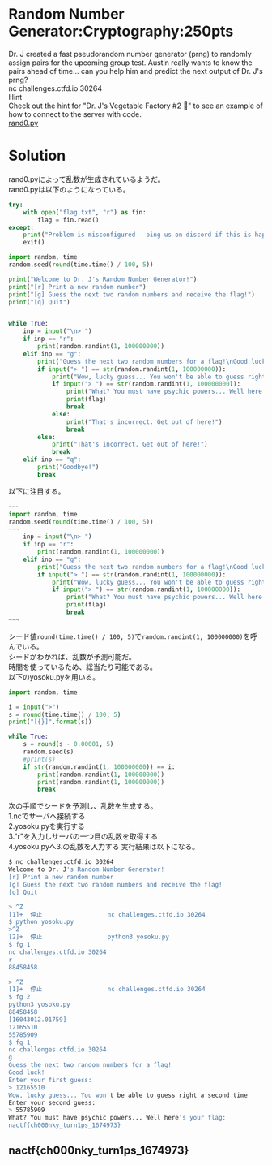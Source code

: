# Random Number Generator:Cryptography:250pts
Dr. J created a fast pseudorandom number generator (prng) to randomly assign pairs for the upcoming group test. Austin really wants to know the pairs ahead of time... can you help him and predict the next output of Dr. J's prng?  
nc challenges.ctfd.io 30264  
Hint  
Check out the hint for "Dr. J's Vegetable Factory #2 🥕" to see an example of how to connect to the server with code.  
[rand0.py](rand0.py)  

# Solution
rand0.pyによって乱数が生成されているようだ。  
rand0.pyは以下のようになっている。  
```python:rand0.py
try:
    with open("flag.txt", "r") as fin:
        flag = fin.read()
except:
    print("Problem is misconfigured - ping us on discord if this is happening on the shell server")
    exit()

import random, time
random.seed(round(time.time() / 100, 5))

print("Welcome to Dr. J's Random Number Generator!")
print("[r] Print a new random number")
print("[g] Guess the next two random numbers and receive the flag!")
print("[q] Quit")


while True:
    inp = input("\n> ")
    if inp == "r":
        print(random.randint(1, 100000000))
    elif inp == "g":
        print("Guess the next two random numbers for a flag!\nGood luck!\nEnter your first guess:")
        if input("> ") == str(random.randint(1, 100000000)):
            print("Wow, lucky guess... You won't be able to guess right a second time\nEnter your second guess:")
            if input("> ") == str(random.randint(1, 100000000)):
                print("What? You must have psychic powers... Well here's your flag: ")
                print(flag)
                break
            else:
                print("That's incorrect. Get out of here!")
                break
        else:
            print("That's incorrect. Get out of here!")
            break
    elif inp == "q":
        print("Goodbye!")
        break
```
以下に注目する。  
```python
~~~
import random, time
random.seed(round(time.time() / 100, 5))
~~~
    inp = input("\n> ")
    if inp == "r":
        print(random.randint(1, 100000000))
    elif inp == "g":
        print("Guess the next two random numbers for a flag!\nGood luck!\nEnter your first guess:")
        if input("> ") == str(random.randint(1, 100000000)):
            print("Wow, lucky guess... You won't be able to guess right a second time\nEnter your second guess:")
            if input("> ") == str(random.randint(1, 100000000)):
                print("What? You must have psychic powers... Well here's your flag: ")
                print(flag)
                break
~~~
```
シード値`round(time.time() / 100, 5)`で`random.randint(1, 100000000)`を呼んでいる。  
シードがわかれば、乱数が予測可能だ。  
時間を使っているため、総当たり可能である。  
以下のyosoku.pyを用いる。  
```python:yosoku.py
import random, time

i = input(">")
s = round(time.time() / 100, 5)
print("[{}]".format(s))

while True:
    s = round(s - 0.00001, 5)
    random.seed(s)
    #print(s)
    if str(random.randint(1, 100000000)) == i:
        print(random.randint(1, 100000000))
        print(random.randint(1, 100000000))
        break
```
次の手順でシードを予測し、乱数を生成する。  
    1.ncでサーバへ接続する  
    2.yosoku.pyを実行する  
    3."r"を入力しサーバの一つ目の乱数を取得する  
    4.yosoku.pyへ3.の乱数を入力する
実行結果は以下になる。  
```bash
$ nc challenges.ctfd.io 30264
Welcome to Dr. J's Random Number Generator!
[r] Print a new random number
[g] Guess the next two random numbers and receive the flag!
[q] Quit

> ^Z
[1]+  停止                  nc challenges.ctfd.io 30264
$ python yosoku.py
>^Z
[2]+  停止                  python3 yosoku.py
$ fg 1
nc challenges.ctfd.io 30264
r
88458458

> ^Z
[1]+  停止                  nc challenges.ctfd.io 30264
$ fg 2
python3 yosoku.py
88458458
[16043012.01759]
12165510
55785909
$ fg 1
nc challenges.ctfd.io 30264
g
Guess the next two random numbers for a flag!
Good luck!
Enter your first guess:
> 12165510
Wow, lucky guess... You won't be able to guess right a second time
Enter your second guess:
> 55785909
What? You must have psychic powers... Well here's your flag:
nactf{ch000nky_turn1ps_1674973}
```

## nactf{ch000nky_turn1ps_1674973}